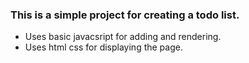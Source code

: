 ### This is a simple project for creating a todo list.

- Uses basic javacsript for adding and rendering.
- Uses html css for displaying the page.

